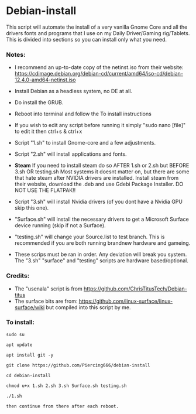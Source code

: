 # Debian-install
This script will automate the install of a very vanilla Gnome Core and all the drivers fonts and programs that I use on my Daily Driver/Gaming rig/Tablets.
This is divided into sections so you can install only what you need.


### Notes:
- I recommend an up-to-date copy of the netinst.iso from their website: https://cdimage.debian.org/debian-cd/current/amd64/iso-cd/debian-12.4.0-amd64-netinst.iso
- Install Debian as a headless system, no DE at all.
- Do install the GRUB.
- Reboot into terminal and follow the To install instructions
  
- If you wish to edit any script before running it simply "sudo nano [file]" to edit it then ctrl+s & ctrl+x
  
- Script "1.sh" to install Gnome-core and a few adjustments.
  
- Script "2.sh" will install applications and fonts.
  
- **Steam** If you need to install steam do so AFTER 1.sh or 2.sh but BEFORE 3.sh OR testing.sh Most systems it doesnt matter on, but there are some that hate steam after NVIDIA drivers are installed. Install steam from their website, download the .deb and use Gdebi Package Installer. DO NOT USE THE FLATPAK!!
  
- Script "3.sh" will install Nvidia drivers (of you dont have a Nvidia GPU skip this one).
  
- "Surface.sh" will install the necessary drivers to get a Microsoft Surface device running (skip if not a Surface).
  
- "testing.sh" will change your Source.list to test branch. This is recommended if you are both running brandnew hardware and gameing. 
  
- These scrips must be ran in order. Any deviation will break you system. The "3.sh" "surface" and "testing" scripts are hardware based/optional.




### Credits:
- The "usenala" script is from https://github.com/ChrisTitusTech/Debian-titus
- The surface bits are from: https://github.com/linux-surface/linux-surface/wiki but compiled into this script by me.

 
### To install:

```
sudo su

apt update

apt install git -y

git clone https://github.com/Piercing666/debian-install

cd debian-install

chmod u+x 1.sh 2.sh 3.sh Surface.sh testing.sh

./1.sh

then continue from there after each reboot.
